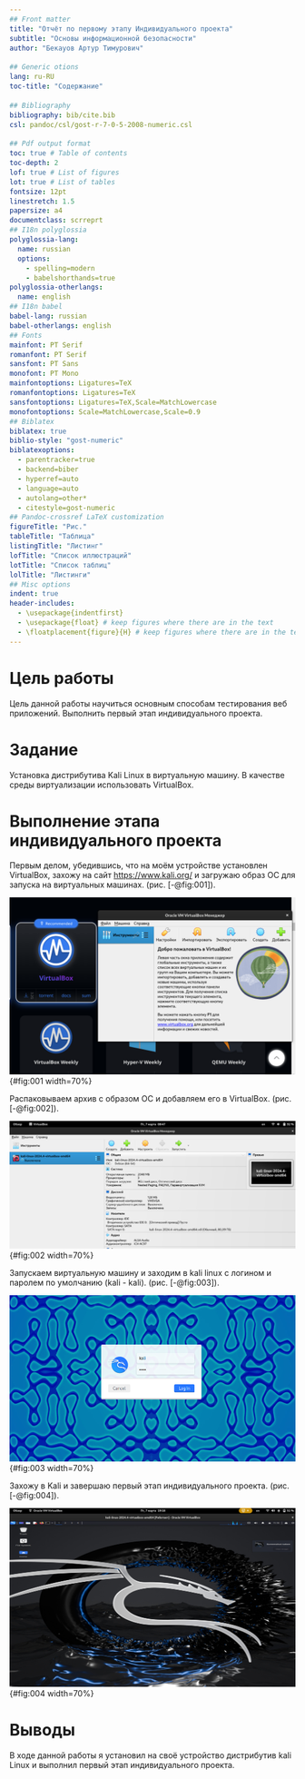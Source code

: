 ```yaml
---
## Front matter
title: "Отчёт по первому этапу Индивидуального проекта"
subtitle: "Основы информационной безопасности"
author: "Бекауов Артур Тимурович"

## Generic otions
lang: ru-RU
toc-title: "Содержание"

## Bibliography
bibliography: bib/cite.bib
csl: pandoc/csl/gost-r-7-0-5-2008-numeric.csl

## Pdf output format
toc: true # Table of contents
toc-depth: 2
lof: true # List of figures
lot: true # List of tables
fontsize: 12pt
linestretch: 1.5
papersize: a4
documentclass: scrreprt
## I18n polyglossia
polyglossia-lang:
  name: russian
  options:
	- spelling=modern
	- babelshorthands=true
polyglossia-otherlangs:
  name: english
## I18n babel
babel-lang: russian
babel-otherlangs: english
## Fonts
mainfont: PT Serif
romanfont: PT Serif
sansfont: PT Sans
monofont: PT Mono
mainfontoptions: Ligatures=TeX
romanfontoptions: Ligatures=TeX
sansfontoptions: Ligatures=TeX,Scale=MatchLowercase
monofontoptions: Scale=MatchLowercase,Scale=0.9
## Biblatex
biblatex: true
biblio-style: "gost-numeric"
biblatexoptions:
  - parentracker=true
  - backend=biber
  - hyperref=auto
  - language=auto
  - autolang=other*
  - citestyle=gost-numeric
## Pandoc-crossref LaTeX customization
figureTitle: "Рис."
tableTitle: "Таблица"
listingTitle: "Листинг"
lofTitle: "Список иллюстраций"
lotTitle: "Список таблиц"
lolTitle: "Листинги"
## Misc options
indent: true
header-includes:
  - \usepackage{indentfirst}
  - \usepackage{float} # keep figures where there are in the text
  - \floatplacement{figure}{H} # keep figures where there are in the text
---
```


# Цель работы

Цель данной работы научиться основным способам тестирования веб приложений. Выполнить первый этап индивидуального проекта.

# Задание

Установка дистрибутива Kali Linux в виртуальную машину.
В качестве среды виртуализации использовать VirtualBox.

# Выполнение этапа индивидуального проекта

Первым делом, убедившись, что на моём устройстве установлен VirtualBox, захожу на сайт https://www.kali.org/  и загружаю образ ОС для запуска на виртуальных машинах. (рис. [-@fig:001]).

![Загрузка образа Kali linux](image/1.png){#fig:001 width=70%}

Распаковываем архив с образом ОС и добавляем его в VirtualBox. (рис. [-@fig:002]).

![Виртуальная машина](image/2.png){#fig:002 width=70%}

Запускаем виртуальную машину и заходим в kali linux с логином и паролем по умолчанию (kali - kali). (рис. [-@fig:003]).

![Вход в пользователя](image/3.png){#fig:003 width=70%}

Захожу в Kali и завершаю первый этап индивидуального проекта. (рис. [-@fig:004]).

![Запуск Kali linux](image/4.png){#fig:004 width=70%}



# Выводы

В ходе данной работы я установил на своё устройство дистрибутив kali Linux и выполнил первый этап индивидуального проекта.



